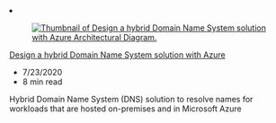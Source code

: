 <!-- This file is automatically generated by build/architectures/build_index.py. Any updates will be lost. -->

<!-- markdownlint-disable MD033 -->

<li class="grid-item item-column" data-categories="Hybrid Networking ">
<article class="card">
    <div class="card-header has-margin-bottom-none" aria-hidden="true">
        <figure class="image diagram has-height-175 has-overflow-hidden level">
            <a href="/azure/architecture/hybrid/hybrid-dns-infra"><img src="/azure/architecture/browse/thumbs/hybrid-dns-infra.png" class="diagram" alt="Thumbnail of Design a hybrid Domain Name System solution with Azure Architectural Diagram." data-linktype="relative-path"></a>
        </figure>
    </div>
    <div class="card-content">
        <a class="card-content-title has-margin-top-none" href="/azure/architecture/hybrid/hybrid-dns-infra">
            <p>Design a hybrid Domain Name System solution with Azure</p>
        </a>
        <ul class="card-content-metadata">
            <li>7/23/2020</li>
            <li>8 min read</li>
        </ul>
        <p class="card-content-description">Hybrid Domain Name System (DNS) solution to resolve names for workloads that are hosted on-premises and in Microsoft Azure</p>
        <div class="bottom-to-top-fade is-hidden-mobile"></div>
    </div>
</article>
</li>
